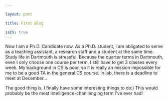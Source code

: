```yaml
---

layout: post

title: First Blog

isCV: true
---
```

Now I am a Ph.D. Candidate now. As a Ph.D. student, I am obligated to serve as a teaching assistant, a research staff and a student at the same time. Study life in Dartmouth is stressful. Because the quarter terms in Dartmouth, even I only choose one course per term, I still have to get 3 classes every week. My background in CS is poor, so it is really an mission impossible for me to be a good TA in the general CS course. In lab, there is a deadline to meet at December… 

The good thing is, I finally have some interesting things to do:) This would probably be the most intelligence-chanllenging term I've ever had!